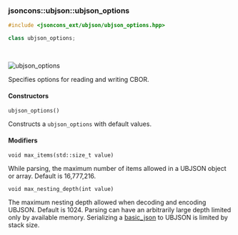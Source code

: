 ### jsoncons::ubjson::ubjson_options

```cpp
#include <jsoncons_ext/ubjson/ubjson_options.hpp>

class ubjson_options;
```

<br>

![ubjson_options](./diagrams/ubjson_options.png)

Specifies options for reading and writing CBOR.

#### Constructors

    ubjson_options()
Constructs a `ubjson_options` with default values. 

#### Modifiers

    void max_items(std::size_t value)    
While parsing, the maximum number of items allowed in a UBJSON object or array. 
Default is 16,777,216.     

    void max_nesting_depth(int value)
The maximum nesting depth allowed when decoding and encoding UBJSON. 
Default is 1024. Parsing can have an arbitrarily large depth
limited only by available memory. Serializing a [basic_json](../corelib/basic_json.md) to
UBJSON is limited by stack size.

